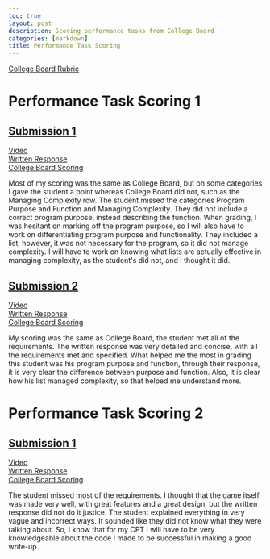 ```yaml
---
toc: true
layout: post
description: Scoring performance tasks from College Board 
categories: [markdown]
title: Performance Task Scoring
---
```


[College Board Rubric](https://apcentral.collegeboard.org/media/pdf/ap22-sg-computer-science-principles.pdf)

# Performance Task Scoring 1

## [Submission 1](https://github.com/annikaliao/annika/issues/12)

[Video](https://secure-media.collegeboard.org/apc/ap-computer-science-principles-2022-create-performance-task-sample-f-video.mp4)<br>
[Written Response](https://apcentral.collegeboard.org/media/pdf/ap-computer-science-principles-2022-create-performance-task-sample-f.pdf)<br>
[College Board Scoring](https://drive.google.com/file/d/1h1BDVPlYfXE5Lg1AZ8VdWJf6erT3hQ4e/view?usp=share_link)

Most of my scoring was the same as College Board, but on some categories I gave the student a point whereas College Board did not, such as the Managing Complexity row. The student missed the categories Program Purpose and Function and Managing Complexity. They did not include a correct program purpose, instead describing the function. When grading, I was hesitant on marking off the program purpose, so I will also have to work on differentiating program purpose and functionality. They included a list, however, it was not necessary for the program, so it did not manage complexity. I will have to work on knowing what lists are actually effective in managing complexity, as the student's did not, and I thought it did. 

## [Submission 2](https://github.com/annikaliao/annika/issues/14)

[Video](https://youtu.be/tEXoC-zYsrU)<br>
[Written Response](https://apcentral.collegeboard.org/media/pdf/ap-computer-science-principles-2022-create-performance-task-sample-a.pdf)<br>
[College Board Scoring](https://drive.google.com/file/d/1h1BDVPlYfXE5Lg1AZ8VdWJf6erT3hQ4e/view?usp=share_link)

My scoring was the same as College Board, the student met all of the requirements. The written response was very detailed and concise, with all the requirements met and specified. What helped me the most in grading this student was his program purpose and function, through their response, it is very clear the difference between purpose and function. Also, it is clear how his list managed complexity, so that helped me understand more. 

# Performance Task Scoring 2

## [Submission 1](https://github.com/annikaliao/annika/issues/16)

[Video](https://secure-media.collegeboard.org/apc/ap-computer-science-principles-2022-create-performance-task-sample-i-video.mp4)<br>
[Written Response](https://apcentral.collegeboard.org/media/pdf/ap-computer-science-principles-2022-create-performance-task-sample-i.pdf)<br>
[College Board Scoring](https://drive.google.com/file/d/1HXDauimq8edpT0-aZ2iIujzLdIxtyKMx/view?usp=share_link)

The student missed most of the requirements. I thought that the game itself was made very well, with great features and a great design, but the written response did not do it justice. The student explained everything in very vague and incorrect ways. It sounded like they did not know what they were talking about. So, I know that for my CPT I will have to be very knowledgeable about the code I made to be successful in making a good write-up. 

